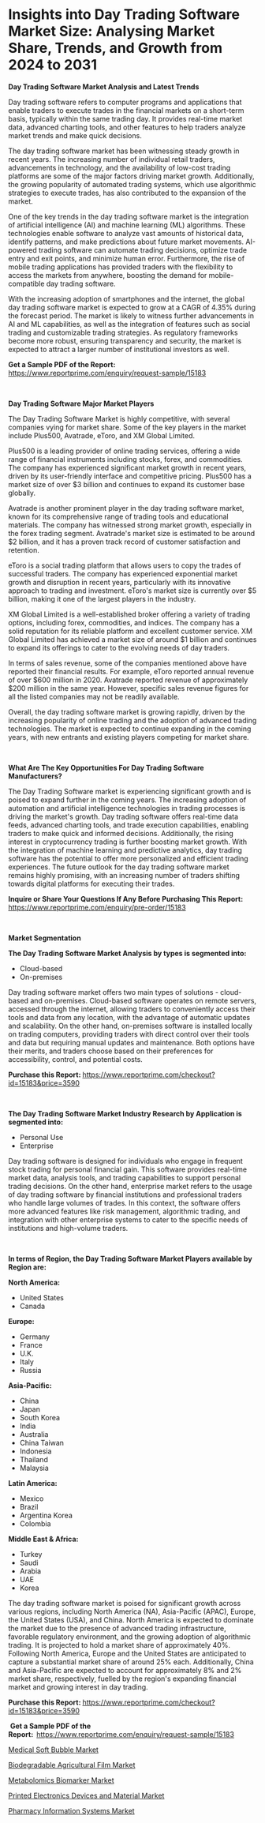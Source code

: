 <p><h1>Insights into Day Trading Software Market Size: Analysing Market Share, Trends, and Growth from 2024 to 2031</h1></p><p><strong>Day Trading Software Market Analysis and Latest Trends</strong></p>
<p><p>Day trading software refers to computer programs and applications that enable traders to execute trades in the financial markets on a short-term basis, typically within the same trading day. It provides real-time market data, advanced charting tools, and other features to help traders analyze market trends and make quick decisions.</p><p>The day trading software market has been witnessing steady growth in recent years. The increasing number of individual retail traders, advancements in technology, and the availability of low-cost trading platforms are some of the major factors driving market growth. Additionally, the growing popularity of automated trading systems, which use algorithmic strategies to execute trades, has also contributed to the expansion of the market.</p><p>One of the key trends in the day trading software market is the integration of artificial intelligence (AI) and machine learning (ML) algorithms. These technologies enable software to analyze vast amounts of historical data, identify patterns, and make predictions about future market movements. AI-powered trading software can automate trading decisions, optimize trade entry and exit points, and minimize human error. Furthermore, the rise of mobile trading applications has provided traders with the flexibility to access the markets from anywhere, boosting the demand for mobile-compatible day trading software.</p><p>With the increasing adoption of smartphones and the internet, the global day trading software market is expected to grow at a CAGR of 4.35% during the forecast period. The market is likely to witness further advancements in AI and ML capabilities, as well as the integration of features such as social trading and customizable trading strategies. As regulatory frameworks become more robust, ensuring transparency and security, the market is expected to attract a larger number of institutional investors as well.</p></p>
<p><strong>Get a Sample PDF of the Report:&nbsp;</strong> <a href="https://www.reportprime.com/enquiry/request-sample/15183">https://www.reportprime.com/enquiry/request-sample/15183</a></p>
<p>&nbsp;</p>
<p><strong>Day Trading Software Major Market Players</strong></p>
<p><p>The Day Trading Software Market is highly competitive, with several companies vying for market share. Some of the key players in the market include Plus500, Avatrade, eToro, and XM Global Limited.</p><p>Plus500 is a leading provider of online trading services, offering a wide range of financial instruments including stocks, forex, and commodities. The company has experienced significant market growth in recent years, driven by its user-friendly interface and competitive pricing. Plus500 has a market size of over $3 billion and continues to expand its customer base globally.</p><p>Avatrade is another prominent player in the day trading software market, known for its comprehensive range of trading tools and educational materials. The company has witnessed strong market growth, especially in the forex trading segment. Avatrade's market size is estimated to be around $2 billion, and it has a proven track record of customer satisfaction and retention.</p><p>eToro is a social trading platform that allows users to copy the trades of successful traders. The company has experienced exponential market growth and disruption in recent years, particularly with its innovative approach to trading and investment. eToro's market size is currently over $5 billion, making it one of the largest players in the industry.</p><p>XM Global Limited is a well-established broker offering a variety of trading options, including forex, commodities, and indices. The company has a solid reputation for its reliable platform and excellent customer service. XM Global Limited has achieved a market size of around $1 billion and continues to expand its offerings to cater to the evolving needs of day traders.</p><p>In terms of sales revenue, some of the companies mentioned above have reported their financial results. For example, eToro reported annual revenue of over $600 million in 2020. Avatrade reported revenue of approximately $200 million in the same year. However, specific sales revenue figures for all the listed companies may not be readily available.</p><p>Overall, the day trading software market is growing rapidly, driven by the increasing popularity of online trading and the adoption of advanced trading technologies. The market is expected to continue expanding in the coming years, with new entrants and existing players competing for market share.</p></p>
<p>&nbsp;</p>
<p><strong>What Are The Key Opportunities For Day Trading Software Manufacturers?</strong></p>
<p><p>The Day Trading Software market is experiencing significant growth and is poised to expand further in the coming years. The increasing adoption of automation and artificial intelligence technologies in trading processes is driving the market's growth. Day trading software offers real-time data feeds, advanced charting tools, and trade execution capabilities, enabling traders to make quick and informed decisions. Additionally, the rising interest in cryptocurrency trading is further boosting market growth. With the integration of machine learning and predictive analytics, day trading software has the potential to offer more personalized and efficient trading experiences. The future outlook for the day trading software market remains highly promising, with an increasing number of traders shifting towards digital platforms for executing their trades.</p></p>
<p><strong>Inquire or Share Your Questions If Any Before Purchasing This Report:</strong> <a href="https://www.reportprime.com/enquiry/pre-order/15183">https://www.reportprime.com/enquiry/pre-order/15183</a></p>
<p>&nbsp;</p>
<p><strong>Market Segmentation</strong></p>
<p><strong>The Day Trading Software Market Analysis by types is segmented into:</strong></p>
<p><ul><li>Cloud-based</li><li>On-premises</li></ul></p>
<p><p>Day trading software market offers two main types of solutions - cloud-based and on-premises. Cloud-based software operates on remote servers, accessed through the internet, allowing traders to conveniently access their tools and data from any location, with the advantage of automatic updates and scalability. On the other hand, on-premises software is installed locally on trading computers, providing traders with direct control over their tools and data but requiring manual updates and maintenance. Both options have their merits, and traders choose based on their preferences for accessibility, control, and potential costs.</p></p>
<p><strong>Purchase this Report:&nbsp;</strong><a href="https://www.reportprime.com/checkout?id=15183&price=3590">https://www.reportprime.com/checkout?id=15183&price=3590</a></p>
<p>&nbsp;</p>
<p><strong>The Day Trading Software Market Industry Research by Application is segmented into:</strong></p>
<p><ul><li>Personal Use</li><li>Enterprise</li></ul></p>
<p><p>Day trading software is designed for individuals who engage in frequent stock trading for personal financial gain. This software provides real-time market data, analysis tools, and trading capabilities to support personal trading decisions. On the other hand, enterprise market refers to the usage of day trading software by financial institutions and professional traders who handle large volumes of trades. In this context, the software offers more advanced features like risk management, algorithmic trading, and integration with other enterprise systems to cater to the specific needs of institutions and high-volume traders.</p></p>
<p>&nbsp;</p>
<p><strong>In terms of Region, the Day Trading Software Market Players available by Region are:</strong></p>
<p>
    <p> <strong> North America: </strong>
        <ul>
            <li>United States</li>
            <li>Canada</li>
        </ul>
        </p> 
    <p> <strong> Europe: </strong>
        <ul>
            <li>Germany</li>
            <li>France</li>
            <li>U.K.</li>
            <li>Italy</li>
            <li>Russia</li>
        </ul>
        </p> 
    <p> <strong> Asia-Pacific: </strong>
        <ul>
            <li>China</li>
            <li>Japan</li>
            <li>South Korea</li>
            <li>India</li>
            <li>Australia</li>
            <li>China Taiwan</li>
            <li>Indonesia</li>
            <li>Thailand</li>
            <li>Malaysia</li>
        </ul>
        </p> 
    <p> <strong> Latin America: </strong>
        <ul>
            <li>Mexico</li>
            <li>Brazil</li>
            <li>Argentina Korea</li>
            <li>Colombia</li>
        </ul>
        </p> 
    <p> <strong> Middle East & Africa: </strong>
        <ul>
            <li>Turkey</li>
            <li>Saudi</li>
            <li>Arabia</li>
            <li>UAE</li>
            <li>Korea</li>
        </ul>
    </p>
    </p>
<p><p>The day trading software market is poised for significant growth across various regions, including North America (NA), Asia-Pacific (APAC), Europe, the United States (USA), and China. North America is expected to dominate the market due to the presence of advanced trading infrastructure, favorable regulatory environment, and the growing adoption of algorithmic trading. It is projected to hold a market share of approximately 40%. Following North America, Europe and the United States are anticipated to capture a substantial market share of around 25% each. Additionally, China and Asia-Pacific are expected to account for approximately 8% and 2% market share, respectively, fuelled by the region's expanding financial market and growing interest in day trading.</p></p>
<p><strong>Purchase this Report: </strong><a href="https://www.reportprime.com/checkout?id=15183&price=3590">https://www.reportprime.com/checkout?id=15183&price=3590</a></p>
<p>&nbsp;<strong>Get a Sample PDF of the Report:&nbsp;&nbsp;</strong><a href="https://www.reportprime.com/enquiry/request-sample/15183">https://www.reportprime.com/enquiry/request-sample/15183</a></p>
<p><strong></strong></p>
<p><p><a href="https://www.linkedin.com/pulse/medical-soft-bubble-market-challenges-opportunities-growth-6gvae?trackingId=9YgVA4C8SMmNMyUlp4Bmbg%3D%3D">Medical Soft Bubble Market</a></p><p><a href="https://www.linkedin.com/pulse/biodegradable-agricultural-film-market-goal-estimating-size-future-oqzme?trackingId=x3%2BkOq52S3i6LSlnQ7neUg%3D%3D">Biodegradable Agricultural Film Market</a></p><p><a href="https://medium.com/@skylargrant2023/analyzing-metabolomics-biomarker-market-global-industry-perspective-and-forecast-2023-to-2030-ccefedaeb454">Metabolomics Biomarker Market</a></p><p><a href="https://www.linkedin.com/pulse/printed-electronics-devices-material-market-size-growth-forecast-kkp3e?trackingId=6mbYgIT2S4aISZF%2BZGN%2BEQ%3D%3D">Printed Electronics Devices and Material Market</a></p><p><a href="https://medium.com/@skylargrant2023/pharmacy-information-systems-market-share-evolution-and-market-growth-trends-2023-2030-5b2f3454ddff">Pharmacy Information Systems Market</a></p></p>